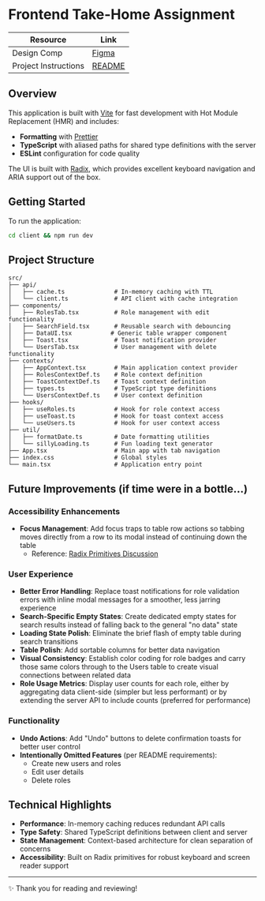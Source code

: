# Frontend Take-Home Assignment

| Resource             | Link                                                                                                                                                         |
| -------------------- | ------------------------------------------------------------------------------------------------------------------------------------------------------------ |
| Design Comp          | [Figma](https://www.figma.com/design/SUJnUkXupIRU7KuVhFq9hJ/WorkOS---Frontend-Take-Home-Assignment---Lindsey-Bradford?node-id=1-40&p=f&t=KGrFl3FZVpKjfKaN-0) |
| Project Instructions | [README](./ProjectInstructions.md)                                                                                                                           |

## Overview

This application is built with [Vite](https://vite.dev/) for fast development with Hot Module Replacement (HMR) and includes:

- **Formatting** with [Prettier](https://prettier.io/)
- **TypeScript** with aliased paths for shared type definitions with the server
- **ESLint** configuration for code quality

The UI is built with [Radix](https://www.radix-ui.com/), which provides excellent keyboard navigation and ARIA support out of the box.

## Getting Started

To run the application:

```bash
cd client && npm run dev
```

## Project Structure

```
src/
├── api/
│   ├── cache.ts              # In-memory caching with TTL
│   └── client.ts             # API client with cache integration
├── components/
│   ├── RolesTab.tsx          # Role management with edit functionality
│   ├── SearchField.tsx       # Reusable search with debouncing
│   ├── DataUI.tsx           # Generic table wrapper component
│   ├── Toast.tsx             # Toast notification provider
│   └── UsersTab.tsx          # User management with delete functionality
├── contexts/
│   ├── AppContext.tsx        # Main application context provider
│   ├── RolesContextDef.ts    # Role context definition
│   ├── ToastContextDef.ts    # Toast context definition
│   ├── types.ts              # TypeScript type definitions
│   └── UsersContextDef.ts    # User context definition
├── hooks/
│   ├── useRoles.ts           # Hook for role context access
│   ├── useToast.ts           # Hook for toast context access
│   └── useUsers.ts           # Hook for user context access
├── util/
│   ├── formatDate.ts         # Date formatting utilities
│   └── sillyLoading.ts       # Fun loading text generator
├── App.tsx                   # Main app with tab navigation
├── index.css                 # Global styles
└── main.tsx                  # Application entry point
```

## Future Improvements (if time were in a bottle…)

### Accessibility Enhancements

- **Focus Management**: Add focus traps to table row actions so tabbing moves directly from a row to its modal instead of continuing down the table
  - Reference: [Radix Primitives Discussion](https://github.com/radix-ui/primitives/issues/2544)

### User Experience

- **Better Error Handling**: Replace toast notifications for role validation errors with inline modal messages for a smoother, less jarring experience
- **Search-Specific Empty States**: Create dedicated empty states for search results instead of falling back to the general "no data" state
- **Loading State Polish**: Eliminate the brief flash of empty table during search transitions
- **Table Polish**: Add sortable columns for better data navigation
- **Visual Consistency**: Establish color coding for role badges and carry those same colors through to the Users table to create visual connections between related data
- **Role Usage Metrics**: Display user counts for each role, either by aggregating data client-side (simpler but less performant) or by extending the server API to include counts (preferred for performance)

### Functionality

- **Undo Actions**: Add "Undo" buttons to delete confirmation toasts for better user control
- **Intentionally Omitted Features** (per README requirements):
  - Create new users and roles
  - Edit user details
  - Delete roles

## Technical Highlights

- **Performance**: In-memory caching reduces redundant API calls
- **Type Safety**: Shared TypeScript definitions between client and server
- **State Management**: Context-based architecture for clean separation of concerns
- **Accessibility**: Built on Radix primitives for robust keyboard and screen reader support

---

✨ Thank you for reading and reviewing!
